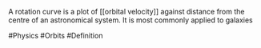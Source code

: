 A rotation curve is a plot of [[orbital velocity]] against distance from the centre of an astronomical system. It is most commonly applied to galaxies

#Physics #Orbits #Definition 